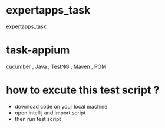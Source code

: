 # expertapps_task
expertapps_task
# task-appium


cucumber , Java , TestNG , Maven , POM

# how to excute this test script ?
- download code on your local machine
- open intellij and import script
- then run test script

